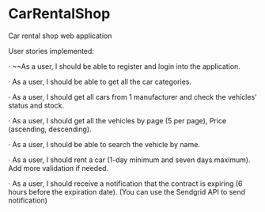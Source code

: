 # CarRentalShop
Car rental shop web application

User stories implemented:

· ~~As a user, I should be able to register and login into the application.

· As a user, I should be able to get all the car categories.

· As a user, I should get all cars from 1 manufacturer and check the vehicles' status and stock.

· As a user, I should get all the vehicles by page (5 per page), Price (ascending, descending).

· As a user, I should be able to search the vehicle by name.

· As a user, I should rent a car (1-day minimum and seven days maximum). Add more validation if needed.

· As a user, I should receive a notification that the contract is expiring (6 hours before the expiration date). (You can use the Sendgrid API to send notification) 
